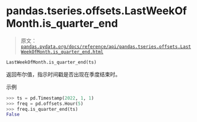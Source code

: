 # pandas.tseries.offsets.LastWeekOfMonth.is_quarter_end

> 原文：[`pandas.pydata.org/docs/reference/api/pandas.tseries.offsets.LastWeekOfMonth.is_quarter_end.html`](https://pandas.pydata.org/docs/reference/api/pandas.tseries.offsets.LastWeekOfMonth.is_quarter_end.html)

```py
LastWeekOfMonth.is_quarter_end(ts)
```

返回布尔值，指示时间戳是否出现在季度结束时。

示例

```py
>>> ts = pd.Timestamp(2022, 1, 1)
>>> freq = pd.offsets.Hour(5)
>>> freq.is_quarter_end(ts)
False 
```
